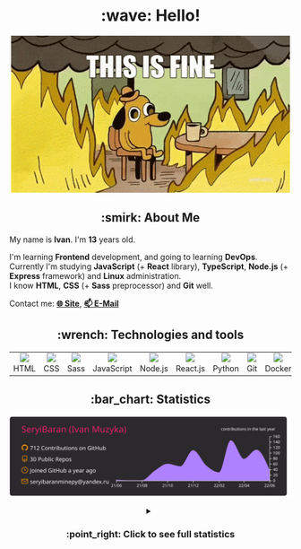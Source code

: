 <h1 align="center">:wave: Hello!</h1>

<p align="center"><img src="images/this-is-fine.gif" /></p>

<h2 align="center">:smirk: About Me</h2>

My name is **Ivan**. I'm **13** years old.

I'm learning **Frontend** development, and going to learning **DevOps**.  
Currently I'm studying **JavaScript** (+ **React** library), **TypeScript**, **Node.js** (+ **Express** framework) and **Linux** administration.  
I know **HTML**, **CSS** (+ **Sass** preprocessor) and **Git** well.  

Contact me: [**:globe_with_meridians: Site**](https://seryibaran.github.io), [**:mailbox: E-Mail**](mailto:seryibaranminepy@yandex.ru)

<h2 align="center">:wrench: Technologies and tools</h2>
<table style="border-size:0px" align="center">
  <tr>
    <td style="border: none;" width="90" align="center"><a href="https://developer.mozilla.org/docs/Web/HTML"><img src="https://cdn.iconscout.com/icon/free/png-64/html-1175208.png"></a>HTML</td>
    <td style="border: none;" width="90" align="center"><a href="https://developer.mozilla.org/docs/Web/CSS"><img src="https://cdn.iconscout.com/icon/free/png-64/css-1175237.png"></a>CSS</td>
    <td style="border: none;" width="90" align="center"><a href="https://sass-lang.com/"><img src="https://cdn.iconscout.com/icon/free/png-64/sass-226054.png"></a>Sass</td>
    <td style="border: none;" width="90" align="center"><a href="https://developer.mozilla.org/docs/Web/JavaScript"><img src="https://cdn.iconscout.com/icon/free/png-64/js-3029998.png"></a>JavaScript</td>
    <td style="border: none;" width="90" align="center"><a href="https://nodejs.org"><img src="https://cdn.iconscout.com/icon/free/png-64/node-js-1174925.png"></a>Node.js</td>
    <td style="border: none;" width="90" align="center"><a href="https://reactjs.org/"><img src="https://cdn.iconscout.com/icon/free/png-64/react-282599.png"></a>React.js</td>
    <td style="border: none;" width="90" align="center"><a href="https://www.python.org/"><img src="https://cdn.iconscout.com/icon/free/png-64/python-2-226051.png"></a>Python</td>
    <td style="border: none;" width="90" align="center"><a href="https://git-scm.com/"><img src="https://cdn.iconscout.com/icon/free/png-64/git-225996.png"></a>Git</td>
    <td style="border: none;" width="90" align="center"><a href="https://www.docker.com/"><img src="https://cdn.iconscout.com/icon/free/png-64/docker-2944835.png"></a>Docker</td>
    <td style="border: none;" width="90" align="center"><a href="https://www.kernel.org/"><img src="https://cdn.iconscout.com/icon/free/png-64/linux-1174928.png"></a>Linux</td>
  </tr>
</table>

<h2 align="center">:bar_chart: Statistics</h2>

<p align="center"><img src="https://raw.githubusercontent.com/SeryiBaran/seryibaran/master/profile-summary-card-output/monokai/0-profile-details.svg" /></p>

<details>
  <summary align="center"><h3>:point_right: <b>Click to see full statistics</b></h3></summary>

<!--START_SECTION:waka-->
![Code Time](http://img.shields.io/badge/Code%20Time-24%20hrs%2057%20mins-blue)

![Profile Views](http://img.shields.io/badge/Profile%20Views-0-blue)

**🐱 My GitHub Data** 

> 🏆 455 Contributions in the Year 2022
 > 
> 📦 259.2 kB Used in GitHub's Storage 
 > 
> 🚫 Not Opted to Hire
 > 
> 📜 35 Public Repositories 
 > 
> 🔑 1 Private Repository 
 > 
**I'm an Early 🐤** 

```text
🌞 Morning    116 commits    █████░░░░░░░░░░░░░░░░░░░░   20.1% 
🌆 Daytime    328 commits    ██████████████░░░░░░░░░░░   56.85% 
🌃 Evening    133 commits    █████░░░░░░░░░░░░░░░░░░░░   23.05% 
🌙 Night      0 commits      ░░░░░░░░░░░░░░░░░░░░░░░░░   0.0%

```
📅 **I'm Most Productive on Wednesday** 

```text
Monday       84 commits     ███░░░░░░░░░░░░░░░░░░░░░░   14.56% 
Tuesday      68 commits     ███░░░░░░░░░░░░░░░░░░░░░░   11.79% 
Wednesday    123 commits    █████░░░░░░░░░░░░░░░░░░░░   21.32% 
Thursday     62 commits     ██░░░░░░░░░░░░░░░░░░░░░░░   10.75% 
Friday       103 commits    ████░░░░░░░░░░░░░░░░░░░░░   17.85% 
Saturday     78 commits     ███░░░░░░░░░░░░░░░░░░░░░░   13.52% 
Sunday       59 commits     ██░░░░░░░░░░░░░░░░░░░░░░░   10.23%

```


📊 **This Week I Spent My Time On** 

```text
⌚︎ Time Zone: Europe/Moscow

💬 Programming Languages: 
JavaScript               31 mins             █████████████████░░░░░░░░   70.43% 
HTML                     7 mins              ████░░░░░░░░░░░░░░░░░░░░░   15.82% 
Other                    2 mins              █░░░░░░░░░░░░░░░░░░░░░░░░   6.19% 
Sublime Text Config      2 mins              █░░░░░░░░░░░░░░░░░░░░░░░░   5.74% 
SCSS                     0 secs              ░░░░░░░░░░░░░░░░░░░░░░░░░   1.81%

🔥 Editors: 
Sublime Text             37 mins             ████████████████████░░░░░   82.72% 
VS Code                  7 mins              ████░░░░░░░░░░░░░░░░░░░░░   17.28%

🐱‍💻 Projects: 
my-server                12 mins             ██████░░░░░░░░░░░░░░░░░░░   27.24% 
learn-web                8 mins              █████░░░░░░░░░░░░░░░░░░░░   19.58% 
https-test               7 mins              ████░░░░░░░░░░░░░░░░░░░░░   17.37% 
testvite                 7 mins              ████░░░░░░░░░░░░░░░░░░░░░   17.28% 
Unknown Project          5 mins              ███░░░░░░░░░░░░░░░░░░░░░░   11.93%

💻 Operating System: 
Linux                    45 mins             █████████████████████████   100.0%

```

**I Mostly Code in HTML** 

```text
HTML                     9 repos             ███████░░░░░░░░░░░░░░░░░░   29.03% 
JavaScript               6 repos             ████░░░░░░░░░░░░░░░░░░░░░   19.35% 
SCSS                     5 repos             ████░░░░░░░░░░░░░░░░░░░░░   16.13% 
Python                   4 repos             ███░░░░░░░░░░░░░░░░░░░░░░   12.9% 
CSS                      3 repos             ██░░░░░░░░░░░░░░░░░░░░░░░   9.68%

```


**Timeline**

![Chart not found](https://raw.githubusercontent.com/SeryiBaran/SeryiBaran/master/charts/bar_graph.png) 


 Last Updated on 15/06/2022 16:35:08 UTC
<!--END_SECTION:waka-->

</details>
